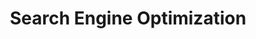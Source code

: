 ---
title: Search Engine Optimization
description: DigitalDigital Search Engine Optimization
h1: Search Engine Optimization
h2: SEO Services
explanation: Build relevant backlinks through blogger outreach and PR mentions to increase authority and keyword rankings.
weight: 2
services:
  - name: Local SEO
    description: Build relevant backlinks through blogger outreach and PR mentions to increase authority and keyword rankings.
  - name: Our of region SEO
    description: Map and prioritize issues regarding indexation and website structure to facilitate search engine indexation.
  - name: E-Commerce SEO
    description: Understand user behaviors to build an action plan to increase your conversion rate and average order value.
  - name: SEO Content
    description: Deploy a paid advertising strategy that leverages in-house data to scale sales and optimize CPAs across our digital campaigns.
  - name: Amazon Product SEO
    description: Fix deliverability issues and optimize conversion rates through A/B tests and user-segmentation to increase average customer LTV.
clients:
  - icon: leadlabs
  - icon: nissan
  - icon: billygoat
  - icon: moose
  - icon: loop
  - icon: bedtime
---